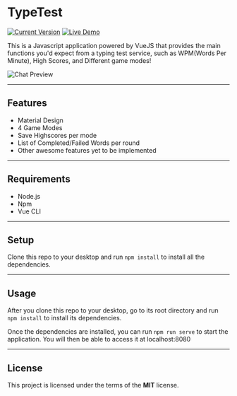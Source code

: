 TypeTest
============
[![Current Version](https://img.shields.io/badge/version-1.0.7-green.svg)](https://github.com/peopleoff/TypeTest) [![Live Demo](https://img.shields.io/badge/demo-online-green.svg)](https://peopleoff.github.io/TypeTest/)

This is a Javascript application powered by VueJS that provides the main functions you'd expect from a typing test service, such as WPM(Words Per Minute), High Scores, and Different game modes!

![Chat Preview](https://i.imgur.com/ZcYBIFX.png)

---

## Features
- Material Design
- 4 Game Modes
- Save Highscores per mode
- List of Completed/Failed Words per round
- Other awesome features yet to be implemented

---

## Requirements
 - Node.js
 - Npm
 - Vue CLI

---

## Setup
Clone this repo to your desktop and run `npm install` to install all the dependencies.

---

## Usage
After you clone this repo to your desktop, go to its root directory and run `npm install` to install its dependencies.

Once the dependencies are installed, you can run  `npm run serve` to start the application. You will then be able to access it at localhost:8080

---

## License
This project is licensed under the terms of the **MIT** license.
